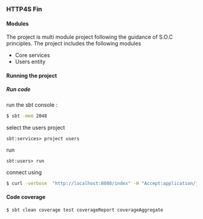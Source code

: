### HTTP4S Fin

#### Modules

The project is multi module project following the guidance of S.O.C principles.
The project includes the following modules

* Core services
* Users entity


#### Running the project


##### Run code

run the sbt console :

```bash
$ sbt -mem 2048
```

select the users project 

```sbtshell
sbt:services> project users
```

run 

```sbtshell
sbt:users> run
```

connect using 

```bash
$ curl -verbose  "http://localhost:8080/index" -H "Accept:application/json" -H "Origin:http://api.alpha.com"
```

#### Code coverage

```bash
$ sbt clean coverage test coverageReport coverageAggregate
```
